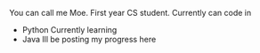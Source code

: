 You can call me Moe.
First year CS student.
Currently can code in
- Python
Currently learning
- Java
Ill be posting my progress here
